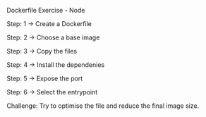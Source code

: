 Dockerfile Exercise - Node

Step: 1 -> Create a Dockerfile

Step: 2 -> Choose a base image

Step: 3 -> Copy the files 

Step: 4 -> Install the dependenies

Step: 5 -> Expose the port

Step: 6 -> Select the entrypoint



Challenge: Try to optimise the file and reduce the final image size. 
